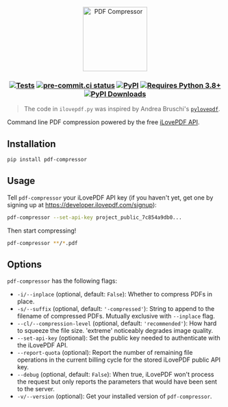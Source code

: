 <p align="center">
  <img src="https://raw.githubusercontent.com/janosh/pdf-compressor/main/assets/pdf-compressor.svg" alt="PDF Compressor" height=150>
</p>

<h3 align="center">

[![Tests](https://github.com/janosh/pdf-compressor/workflows/Tests/badge.svg)](https://github.com/janosh/pdf-compressor/actions)
[![pre-commit.ci status](https://results.pre-commit.ci/badge/github/janosh/pdf-compressor/main.svg)](https://results.pre-commit.ci/latest/github/janosh/pdf-compressor/main)
[![PyPI](https://img.shields.io/pypi/v/pdf-compressor)](https://pypi.org/project/pdf-compressor)
[![Requires Python 3.8+](https://img.shields.io/badge/Python-3.8+-blue.svg)](https://python.org/downloads)
[![PyPI Downloads](https://img.shields.io/pypi/dm/pdf-compressor)](https://pypistats.org/packages/pdf-compressor)

</h3>

> The code in `ilovepdf.py` was inspired by Andrea Bruschi's [`pylovepdf`](https://github.com/AndyCyberSec/pylovepdf).

Command line PDF compression powered by the free [iLovePDF API](https://developer.ilovepdf.com).

## Installation

```sh
pip install pdf-compressor
```

## Usage

Tell `pdf-compressor` your iLovePDF API key (if you haven't yet, get one by signing up at <https://developer.ilovepdf.com/signup>):

```sh
pdf-compressor --set-api-key project_public_7c854a9db0...
```

Then start compressing!

```sh
pdf-compressor **/*.pdf
```

## Options

`pdf-compressor` has the following flags:

- `-i/--inplace` (optional, default: `False`): Whether to compress PDFs in place.
- `-s/--suffix` (optional, default: `'-compressed'`): String to append to the filename of compressed PDFs. Mutually exclusive with `--inplace` flag.
- `--cl/--compression-level` (optional, default: `'recommended'`): How hard to squeeze the file size. 'extreme' noticeably degrades image quality.
- `--set-api-key` (optional): Set the public key needed to authenticate with the iLovePDF API.
- `--report-quota` (optional): Report the number of remaining file operations in the current billing cycle for the stored iLovePDF public API key.
- `--debug` (optional, default: `False`): When true, iLovePDF won't process the request but only reports the parameters that would have been sent to the server.
- `-v/--version` (optional): Get your installed version of `pdf-compressor`.
